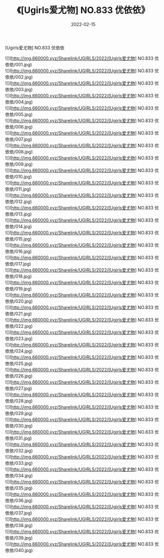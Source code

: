 ﻿---
layout: post
title:  《[Ugirls爱尤物] NO.833 优依依》
date:   2022-02-15
img: http://img.660000.xyz/Sharelink/UGIRLS/2022/[Ugirls爱尤物] NO.833 优依依/000.jpg
categories: [美女, 清纯, 唯美]
---

[Ugirls爱尤物] NO.833 优依依

 ![](http://img.660000.xyz/Sharelink/UGIRLS/2022/[Ugirls爱尤物] NO.833 优依依/001.jpg) <br>![](http://img.660000.xyz/Sharelink/UGIRLS/2022/[Ugirls爱尤物] NO.833 优依依/002.jpg) <br>![](http://img.660000.xyz/Sharelink/UGIRLS/2022/[Ugirls爱尤物] NO.833 优依依/003.jpg) <br>![](http://img.660000.xyz/Sharelink/UGIRLS/2022/[Ugirls爱尤物] NO.833 优依依/004.jpg) <br>![](http://img.660000.xyz/Sharelink/UGIRLS/2022/[Ugirls爱尤物] NO.833 优依依/005.jpg) <br>![](http://img.660000.xyz/Sharelink/UGIRLS/2022/[Ugirls爱尤物] NO.833 优依依/006.jpg) <br>![](http://img.660000.xyz/Sharelink/UGIRLS/2022/[Ugirls爱尤物] NO.833 优依依/007.jpg) <br>![](http://img.660000.xyz/Sharelink/UGIRLS/2022/[Ugirls爱尤物] NO.833 优依依/008.jpg) <br>![](http://img.660000.xyz/Sharelink/UGIRLS/2022/[Ugirls爱尤物] NO.833 优依依/009.jpg) <br>![](http://img.660000.xyz/Sharelink/UGIRLS/2022/[Ugirls爱尤物] NO.833 优依依/010.jpg) <br>![](http://img.660000.xyz/Sharelink/UGIRLS/2022/[Ugirls爱尤物] NO.833 优依依/011.jpg) <br>![](http://img.660000.xyz/Sharelink/UGIRLS/2022/[Ugirls爱尤物] NO.833 优依依/012.jpg) <br>![](http://img.660000.xyz/Sharelink/UGIRLS/2022/[Ugirls爱尤物] NO.833 优依依/013.jpg) <br>![](http://img.660000.xyz/Sharelink/UGIRLS/2022/[Ugirls爱尤物] NO.833 优依依/014.jpg) <br>![](http://img.660000.xyz/Sharelink/UGIRLS/2022/[Ugirls爱尤物] NO.833 优依依/015.jpg) <br>![](http://img.660000.xyz/Sharelink/UGIRLS/2022/[Ugirls爱尤物] NO.833 优依依/016.jpg) <br>![](http://img.660000.xyz/Sharelink/UGIRLS/2022/[Ugirls爱尤物] NO.833 优依依/017.jpg) <br>![](http://img.660000.xyz/Sharelink/UGIRLS/2022/[Ugirls爱尤物] NO.833 优依依/018.jpg) <br>![](http://img.660000.xyz/Sharelink/UGIRLS/2022/[Ugirls爱尤物] NO.833 优依依/019.jpg) <br>![](http://img.660000.xyz/Sharelink/UGIRLS/2022/[Ugirls爱尤物] NO.833 优依依/020.jpg) <br>![](http://img.660000.xyz/Sharelink/UGIRLS/2022/[Ugirls爱尤物] NO.833 优依依/021.jpg) <br>![](http://img.660000.xyz/Sharelink/UGIRLS/2022/[Ugirls爱尤物] NO.833 优依依/022.jpg) <br>![](http://img.660000.xyz/Sharelink/UGIRLS/2022/[Ugirls爱尤物] NO.833 优依依/023.jpg) <br>![](http://img.660000.xyz/Sharelink/UGIRLS/2022/[Ugirls爱尤物] NO.833 优依依/024.jpg) <br>![](http://img.660000.xyz/Sharelink/UGIRLS/2022/[Ugirls爱尤物] NO.833 优依依/025.jpg) <br>![](http://img.660000.xyz/Sharelink/UGIRLS/2022/[Ugirls爱尤物] NO.833 优依依/026.jpg) <br>![](http://img.660000.xyz/Sharelink/UGIRLS/2022/[Ugirls爱尤物] NO.833 优依依/027.jpg) <br>![](http://img.660000.xyz/Sharelink/UGIRLS/2022/[Ugirls爱尤物] NO.833 优依依/028.jpg) <br>![](http://img.660000.xyz/Sharelink/UGIRLS/2022/[Ugirls爱尤物] NO.833 优依依/029.jpg) <br>![](http://img.660000.xyz/Sharelink/UGIRLS/2022/[Ugirls爱尤物] NO.833 优依依/030.jpg) <br>![](http://img.660000.xyz/Sharelink/UGIRLS/2022/[Ugirls爱尤物] NO.833 优依依/031.jpg) <br>![](http://img.660000.xyz/Sharelink/UGIRLS/2022/[Ugirls爱尤物] NO.833 优依依/032.jpg) <br>![](http://img.660000.xyz/Sharelink/UGIRLS/2022/[Ugirls爱尤物] NO.833 优依依/033.jpg) <br>![](http://img.660000.xyz/Sharelink/UGIRLS/2022/[Ugirls爱尤物] NO.833 优依依/034.jpg) <br>![](http://img.660000.xyz/Sharelink/UGIRLS/2022/[Ugirls爱尤物] NO.833 优依依/035.jpg) <br>![](http://img.660000.xyz/Sharelink/UGIRLS/2022/[Ugirls爱尤物] NO.833 优依依/036.jpg) <br>![](http://img.660000.xyz/Sharelink/UGIRLS/2022/[Ugirls爱尤物] NO.833 优依依/037.jpg) <br>![](http://img.660000.xyz/Sharelink/UGIRLS/2022/[Ugirls爱尤物] NO.833 优依依/038.jpg) <br>![](http://img.660000.xyz/Sharelink/UGIRLS/2022/[Ugirls爱尤物] NO.833 优依依/039.jpg) <br>![](http://img.660000.xyz/Sharelink/UGIRLS/2022/[Ugirls爱尤物] NO.833 优依依/040.jpg) <br>